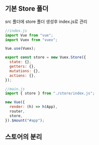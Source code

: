 ## 기본 Store 폴더

src 폴더에 store 폴더 생성후 index.js로 관리

```js
//index.js
import Vue from "vue";
import Vuex from "vuex";

Vue.use(Vuex);

export const store = new Vuex.Store({
  state: {},
  getters: {},
  mutations: {},
  actions: {},
});
```

```js
//main.js
import { store } from "./store/index.js";

new Vue({
  render: (h) => h(App),
  router,
  store,
}).$mount("#app");
```

## 스토어의 분리
